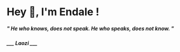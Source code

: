 <h1 title="head"> Hey 👋, I'm Endale !</h1>

**<h5><i>" He who knows, does not speak. He who speaks, does not know. "</i></h5>**

*<b>___ Laozi ___</b>*
